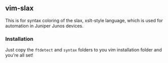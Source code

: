 ## vim-slax

This is for syntax coloring of the slax, xslt-style language, which is used for automation
in Juniper Junos devices.

### Installation

Just copy the `ftdetect` and `syntax` folders to you vim installation folder and you're all set!
